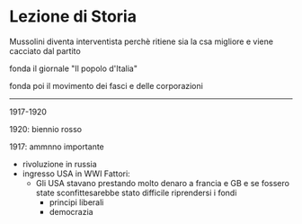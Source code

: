 # Lezione di Storia


Mussolini diventa interventista perchè ritiene sia la csa migliore e viene cacciato dal partito

fonda il giornale "Il popolo d'Italia"

fonda poi il movimento dei fasci e delle corporazioni

---


1917-1920


1920: biennio rosso

1917: ammnno importante
* rivoluzione in russia
* ingresso USA in WWI
Fattori:
	* Gli USA stavano prestando molto denaro a francia e GB e se fossero state sconfittesarebbe stato difficile riprendersi i fondi
		* principi liberali
		* democrazia

<!--stackedit_data:
eyJoaXN0b3J5IjpbLTEzNTIzNjEyMiwxOTY2MjMzODMyXX0=
-->